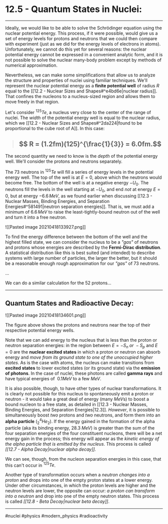 # 12.5 - Quantum States in Nuclei:
***

Ideally, we would like to be able to solve the Schrödinger equation using the nuclear potential energy. This process, if it were possible, would give us a set of energy levels for protons and neutrons that we could then compare with experiment (just as we did for the energy levels of electrons in atoms). Unfortunately, we cannot do this yet for several reasons: the nuclear potential energy cannot be expressed in a convenient analytic form, and it is not possible to solve the nuclear many-body problem except by methods of numerical approximation.

Nevertheless, we can make some simplifications that allow us to analyze the structure and properties of nuclei using familiar techniques. We'll represent the nuclear potential energy as a **finite potential well** of radius *R* equal to the [[12.2 - Nuclear Sizes and Shapes#^e4bd6e|nuclear radius]]. That confines the nucleons to a nucleus-sized region and allows them to move freely in that region. 

Let's consider $^{125}Te$, a nucleus very close to the center of the range of nuclei. The *width* of the potential energy well is equal to the nuclear radius, which we [[12.2 - Nuclear Sizes and Shapes#^2da224|found to be proportional to the cube root of A]]. In this case:

>## $$ R = (1.2fm)(125)^{\frac{1}{3}} = 6.0fm.$$

The second quantity we need to know is the *depth* of the potential energy well. We'll consider the protons and neutrons separately.


The 73 neutrons in $^{125}Te$ will fill a series of energy levels in the potential energy well. The top of the well is at $E = 0$, above which the neutrons would become free. The bottom of the well is at a negative energy $-U_0$. The neutrons fill the levels in the well starting at $-U_0$, and end *not* at energy $E = 0$, but at energy $-6.6\,MeV$, as we found earlier when discussing [[12.3 - Nuclear Masses, Binding Energies, and Separation Energies#^581491|neutron separation energies]]. That is, we must add a minimum of $6.6\, MeV$ to raise the least-tightly-bound neutron out of the well and turn it into a free neutron. 

![[Pasted image 20210418133927.png]]

To find the energy difference between the bottom of the well and the highest filled state, we can consider the nucleus to be a *"gas"* of neutrons and protons whose energies are described by the **Fermi-Dirac distribution**. A statistical distribution like this is best suited (and intended) to describe systems with large number of particles, the larger the better, but it should be a reasonable enough rough approximation for our *"gas"* of 73 neutrons. 

...

We can do a similar calculation for the 52 protons...

***
## Quantum States and Radioactive Decay:

![[Pasted image 20210418134601.png]]

The figure above shows the protons and neutrons near the top of their respective potential energy wells. 

Note that we can add energy to the nucleus that is less than the proton or neutron separation energies: in the 	region between $E = -S_n \; or \; -S_p$ and $E = 0$ are the **nuclear excited states** in which a proton or neutron can absorb energy and *move from its ground state to one of the unoccupied higher states*. As is the case with atoms, the nucleus can make transitions from **excited states** to lower excited states (or its ground state) via the **emission of photons**. In the case of nuclei, these photons are called **gamma rays** and have typical energies of $~0.1MeV$ to a few *MeV*.

It is also possible, though, to have other types of nuclear transformations. It is clearly not possible for this nucleus to spontaneously emit a proton or neutron - it would take a great deal of energy (many *MeV*s) to boost a bound nucleon to a free state, as detailed in [[12.3 - Nuclear Masses, Binding Energies, and Separation Energies|12.3]]. *However*, it is possible to simultaneously boost *two* protons and *two* neutrons, and form them into an **alpha particle** ($_2^4He_2$). If the energy gained in the formation of the alpha particle (aka its binding energy, $28.3\;MeV$) is greater than the sum of the four separation energies of the four constituent nucleons, there will be a net energy gain in the process; this energy will appear as the *kinetic energy of the alpha particle that is emitted by the nucleus*. This process is called *[[12.7 - Alpha Decay|nuclear alpha decay]].*

We can see, though, from the nucleon separation energies in this case, that this can't occur in $^{125}Te$.

Another type of transformation occurs when a *neutron changes into a proton* and drops into one of the empty proton states at a lower energy. Under other circumstances, in which the proton levels are higher and the neutron levels are lower, the opposite can occur: *a proton can transform into a neutron* and drop into one of the empty neutron states. This process is called *[[12.8 - Beta Decay|nuclear beta decay]]*. 

***

#nuclei #physics #modern_physics #radioactivity 